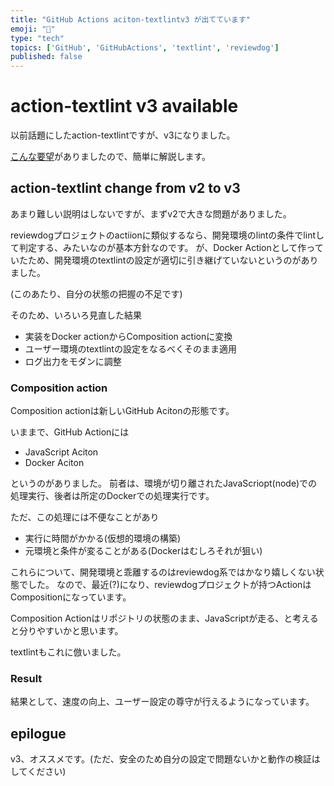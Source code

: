 ```yaml
---
title: "GitHub Actions aciton-textlintv3 が出てています"
emoji: "🐶"
type: "tech" 
topics: ['GitHub', 'GitHubActions', 'textlint', 'reviewdog']
published: false
---
```

# action-textlint v3 available

以前話題にしたaction-textlintですが、v3になりました。

[こんな要望](https://zenn.dev/serima/articles/4dac7baf0b9377b0b58b#comment-a9468b580bdbf3)がありましたので、簡単に解説します。

## action-textlint change from v2 to v3

あまり難しい説明はしないですが、まずv2で大きな問題がありました。

reviewdogプロジェクトのactiionに類似するなら、開発環境のlintの条件でlintして判定する、みたいなのが基本方針なのです。
が、Docker Actionとして作っていたため、開発環境のtextlintの設定が適切に引き継げていないというのがありました。

(このあたり、自分の状態の把握の不足です)

そのため、いろいろ見直した結果

- 実装をDocker actionからComposition actionに変換
- ユーザー環境のtextlintの設定をなるべくそのまま適用
- ログ出力をモダンに調整

### Composition action

Composition actionは新しいGitHub Acitonの形態です。

いままで、GitHub Actionには

- JavaScript Aciton
- Docker Aciton
 
というのがありました。
前者は、環境が切り離されたJavaScriopt(node)での処理実行、後者は所定のDockerでの処理実行です。

ただ、この処理には不便なことがあり

- 実行に時間がかかる(仮想的環境の構築)
- 元環境と条件が変ることがある(Dockerはむしろそれが狙い)

これらについて、開発環境と乖離するのはreviewdog系ではかなり嬉しくない状態でした。
なので、最近(?)になり、reviewdogプロジェクトが持つActionはCompositionになっています。

Composition Actionはリポジトリの状態のまま、JavaScriptが走る、と考えると分りやすいかと思います。

textlintもこれに倣いました。

### Result

結果として、速度の向上、ユーザー設定の尊守が行えるようになっています。

## epilogue

v3、オススメです。(ただ、安全のため自分の設定で問題ないかと動作の検証はしてください)

